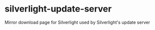 # silverlight-update-server
Mirror download page for Silverlight used by Silverlight's update server
